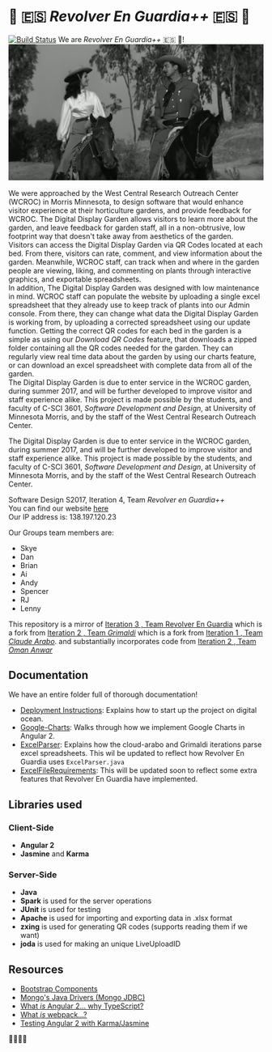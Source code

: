 # :movie_camera: :es: *Revolver En Guardia++* :es: :movie_camera:  
[![Build Status](https://travis-ci.org/UMM-CSci-3601-S17/digital-display-garden-iteration-4-revolverenguardia-1.svg?branch=master)](https://travis-ci.org/UMM-CSci-3601-S17/digital-display-garden-iteration-4-revolverenguardia-1)   We are *Revolver En Guardia++* :es: :movie_camera:!  
[![IMAGE ALT TEXT HERE](Documentation/Graphics/RevolverEnGuardia.png)](https://youtu.be/Szy2T0uHCU0)   

We were approached by the West Central Research Outreach Center (WCROC) in Morris Minnesota, to design software that would enhance visitor experience at their horticulture gardens, and provide feedback for WCROC. The Digital Display Garden allows visitors to learn more about the garden, and leave feedback for garden staff, all in a non-obtrusive, low footprint way that doesn't take away from aesthetics of the garden.  
Visitors can access the Digital Display Garden via QR Codes located at each bed. From there, visitors can rate, comment, and view information about the garden. Meanwhile, WCROC staff, can track when and where in the garden people are viewing, liking, and commenting on plants through interactive graphics, and exportable spreadsheets.  
In addition, The Digital Display Garden was designed with low maintenance in mind. WCROC staff can populate the website by uploading a single excel spreadsheet that they already use to keep track of plants into our Admin console. From there, they can change what data the Digital Display Garden is working from, by uploading a corrected spreadsheet using our update function. Getting the correct QR codes for each bed in the garden is a simple as using our *Download QR Codes* feature, that downloads a zipped folder containing all the QR codes needed for the garden. They can regularly view real time data about the garden by using our charts feature, or can download an excel spreadsheet with complete data from all of the garden.   
The Digital Display Garden is due to enter service in the WCROC garden, during summer 2017, and will be further developed to improve visitor and staff experience alike. This project is made possible by the students, and faculty of C-SCI 3601, *Software Development and Design*, at University of Minnesota Morris, and by the staff of the West Central Research Outreach Center.

The Digital Display Garden is due to enter service in the WCROC garden, during summer 2017, and will be further developed to improve visitor and staff experience alike. This project is made possible by the students, and faculty of C-SCI 3601, *Software Development and Design*, at University of Minnesota Morris, and by the staff of the West Central Research Outreach Center.

Software Design S2017, Iteration 4, Team _Revolver en Guardia++_  
You can find our website [here](http://revolverenguardia.dungeon.website)  
Our IP address is: 138.197.120.23

Our Groups team members are:
* Skye
* Dan
* Brian
* Ai
* Andy
* Spencer
* RJ
* Lenny

This repository is a mirror of [Iteration 3 , Team  Revolver En Guardia](https://github.com/UMM-CSci-3601-S17/digital-display-garden-iteration-4-revolverenguardia-1)
which is a fork from [Iteration 2 , Team _Grimaldi_](https://github.com/UMM-CSci-3601-S17/digital-display-garden-iteration-2-grimaldi.git)
which is a fork from [Iteration 1 , Team _Claude Arabo_](https://github.com/UMM-CSci-3601-S17/digital-display-garden-iteration-1-claudearabo).
and substantially incorporates code from [Iteration 2 , Team _Oman Anwar_](https://github.com/UMM-CSci-3601-S17/digital-display-garden-iteration-2-omaranwar.git)


## Documentation  
We have an entire folder full of thorough documentation!
* [Deployment Instructions](/Documentation/DEPLOY.MD): Explains how to start up the project on digital ocean.  
* [Google-Charts](/Documentation/Google-Charts.md): Walks through how we implement Google Charts in Angular 2.  
* [ExcelParser](/Documentation/ExcelParser.md): Explains how the cloud-arabo and Grimaldi iterations parse excel spreadsheets. This wil be updated to reflect how Revolver En Guardia uses `ExcelParser.java`  
* [ExcelFileRequirements](/Documentation/ExcelFileRequirements.md): This will be updated soon to reflect some extra features that Revolver En Guardia have implemented.

## Libraries used
### Client-Side
* **Angular 2**
* **Jasmine** and **Karma**

### Server-Side
* **Java**
* **Spark** is used for the server operations
* **JUnit** is used for testing
* **Apache** is used for importing and exporting data in .xlsx format
* **zxing** is used for generating QR codes (supports reading them if we want)
* **joda** is used for making an unique LiveUploadID

## Resources

- [Bootstrap Components][bootstrap]
- [Mongo's Java Drivers (Mongo JDBC)][mongo-jdbc]
- [What _is_ Angular 2... why TypeScript?][angular-2]
- [What _is_ webpack...?][whats-webpack]
- [Testing Angular 2 with Karma/Jasmine][angular2-karma-jasmine]

[angular-2]: https://www.infoq.com/articles/Angular2-TypeScript-High-Level-Overview
[angular2-karma-jasmine]: http://twofuckingdevelopers.com/2016/01/testing-angular-2-with-karma-and-jasmine/
[labtasks]: LABTASKS.md
[travis]: https://travis-ci.org/
[whats-webpack]: https://webpack.github.io/docs/what-is-webpack.html
[bootstrap]: https://getbootstrap.com/components/
[mongo-jdbc]: https://docs.mongodb.com/ecosystem/drivers/java/  

:octopus::fork_and_knife::rice::sushi:
